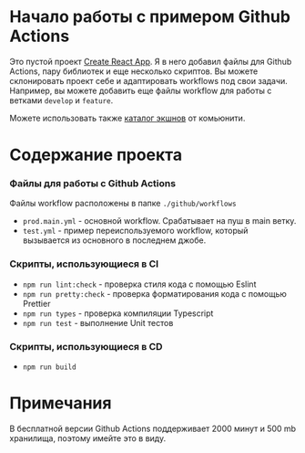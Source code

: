 # Начало работы с примером Github Actions

Это пустой проект [Create React App](https://create-react-app.dev/). Я в него добавил файлы для Github Actions, пару библиотек и еще несколько скриптов.
Вы можете склонировать проект себе и адаптировать workflows под свои задачи. Например, вы можете добавить еще файлы workflow для работы с ветками ```develop``` и ```feature```. 

Можете использовать также [каталог экшнов](https://github.com/marketplace?type=actions) от комьюнити. 

# Содержание проекта
### Файлы для работы с Github Actions
Файлы workflow расположены в папке ```./github/workflows```

- ```prod.main.yml``` - основной workflow. Срабатывает на пуш в main ветку.
- ```test.yml``` - пример переиспользуемого workflow, который вызывается из основного в последнем джобе.

### Cкрипты, использующиеся в CI

- ```npm run lint:check``` - проверка стиля кода с помощью Eslint
- ```npm run pretty:check``` - проверка форматирования кода с помощью Prettier
- ```npm run types``` - проверка компиляции Typescript
- ```npm run test``` - выполнение Unit тестов

### Скрипты, использующиеся в CD

- ```npm run build```

# Примечания

В бесплатной версии Github Actions поддерживает 2000 минут и 500 mb хранилища, поэтому имейте это в виду.
